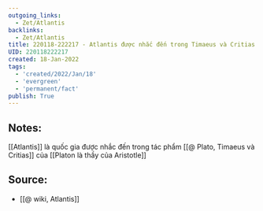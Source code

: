 ```yaml
---
outgoing_links:
  - Zet/Atlantis
backlinks:
  - Zet/Atlantis
title: 220118-222217 - Atlantis được nhắc đến trong Timaeus và Critias của Platon
UID: 220118222217
created: 18-Jan-2022
tags:
  - 'created/2022/Jan/18'
  - 'evergreen'
  - 'permanent/fact'
publish: True
---
```

## Notes:
[[Atlantis]] là quốc gia được nhắc đến trong tác phẩm [[@ Plato, Timaeus và Critias]] của [[Platon là thầy của Aristotle]]

## Source:
- [[@ wiki, Atlantis]]

